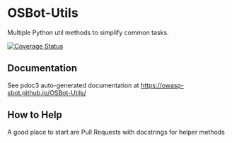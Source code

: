 # OSBot-Utils

Multiple Python util methods to simplify common tasks.

[![Coverage Status](https://coveralls.io/repos/github/owasp-sbot/OSBot-Utils/badge.svg?branch=master&kill_cache=1)](https://coveralls.io/github/owasp-sbot/OSBot-Utils?branch=master)

## Documentation

See pdoc3 auto-generated documentation at https://owasp-sbot.github.io/OSBot-Utils/

## How to Help

A good place to start are Pull Requests with docstrings for helper methods
